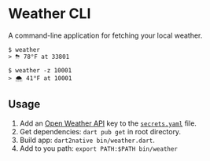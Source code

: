 # Weather CLI

A command-line application for fetching your local weather.

```shell
$ weather
> ⛈ 78°F at 33801
```
```shell
$ weather -z 10001
> 🌨 41°F at 10001
```

## Usage

1. Add an [Open Weather API](https://home.openweathermap.org/api_keys) key to the [`secrets.yaml`](./secrets.yaml) file.
2. Get dependencies: `dart pub get` in root directory.
3. Build app: `dart2native bin/weather.dart`.
4. Add to you path: `export PATH:$PATH bin/weather`

